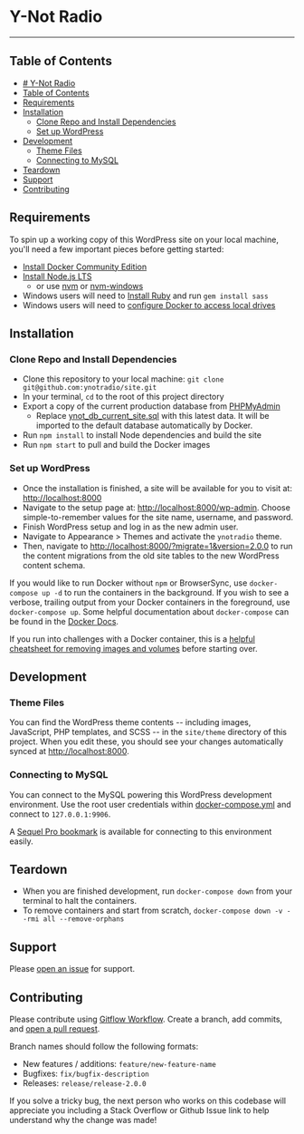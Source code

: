# Y-Not Radio #
----------------

## Table of Contents

- [# Y-Not Radio](#h1-id%22y-not-radio-659%22y-not-radioh1)
- [Table of Contents](#table-of-contents)
- [Requirements](#requirements)
- [Installation](#installation)
  - [Clone Repo and Install Dependencies](#clone-repo-and-install-dependencies)
  - [Set up WordPress](#set-up-wordpress)
- [Development](#development)
  - [Theme Files](#theme-files)
  - [Connecting to MySQL](#connecting-to-mysql)
- [Teardown](#teardown)
- [Support](#support)
- [Contributing](#contributing)

## Requirements
To spin up a working copy of this WordPress site on your local machine, you'll need a few important pieces before getting started:

- [Install Docker Community Edition](https://www.docker.com/community-edition)
- [Install Node.js LTS](https://nodejs.org/en/download/)
    - or use [nvm](https://github.com/creationix/nvm) or [nvm-windows](https://github.com/coreybutler/nvm-windows)
- Windows users will need to [Install Ruby](https://rubyinstaller.org/) and run `gem install sass`
- Windows users will need to [configure Docker to access local drives](https://rominirani.com/docker-on-windows-mounting-host-directories-d96f3f056a2c)

## Installation
### Clone Repo and Install Dependencies
- Clone this repository to your local machine: `git clone git@github.com:ynotradio/site.git`
- In your terminal, `cd` to the root of this project directory
- Export a copy of the current production database from [PHPMyAdmin](http://vazoom.com/cgi/phpmyadmin)
  - Replace [ynot_db_current_site.sql](db/docker/ynot_db_current_site.sql) with this latest data. It will be imported to the default database automatically by Docker.
- Run `npm install` to install Node dependencies and build the site
- Run `npm start` to pull and build the Docker images

### Set up WordPress
- Once the installation is finished, a site will be available for you to visit at: [http://localhost:8000](http://localhost:8000)
- Navigate to the setup page at: [http://localhost:8000/wp-admin](http://localhost:8000/wp-admin). Choose simple-to-remember values for the site name, username, and password.
- Finish WordPress setup and log in as the new admin user.
- Navigate to Appearance > Themes and activate the `ynotradio` theme.
- Then, navigate to [http://localhost:8000/?migrate=1&version=2.0.0](http://localhost:8000/?migrate=1&version=2.0.0) to run the content migrations from the old site tables to the new WordPress content schema.

If you would like to run Docker without `npm` or BrowserSync, use `docker-compose up -d` to run the containers in the background. If you wish to see a verbose, trailing output from your Docker containers in the foreground, use `docker-compose up`. Some helpful documentation about `docker-compose` can be found in the [Docker Docs](https://docs.docker.com/compose/reference/overview/#command-options-overview-and-help).

If you run into challenges with a Docker container, this is a [helpful cheatsheet for removing images and volumes](https://www.digitalocean.com/community/tutorials/how-to-remove-docker-images-containers-and-volumes) before starting over. 


## Development

### Theme Files
You can find the WordPress theme contents -- including images, JavaScript, PHP templates, and SCSS -- in the `site/theme` directory of this project. When you edit these, you should see your changes automatically synced at [http://localhost:8000](http://localhost:8000).

### Connecting to MySQL
You can connect to the MySQL powering this WordPress development environment. Use the root user credentials within [docker-compose.yml](docker-compose.yml) and connect to `127.0.0.1:9906`.

A [Sequel Pro bookmark](db/ynotradio%20docker%20-%20WordPress.plist) is available for connecting to this environment easily.

## Teardown
- When you are finished development, run `docker-compose down` from your terminal to halt the containers.
- To remove containers and start from scratch, `docker-compose down -v --rmi all --remove-orphans`

## Support
Please [open an issue](https://github.com/ynotradio/site/issues) for support.

## Contributing
Please contribute using [Gitflow Workflow](https://www.atlassian.com/git/tutorials/comparing-workflows/gitflow-workflow). Create a branch, add commits, and [open a pull request](https://github.com/ynotradio/site/pulls).

Branch names should follow the following formats:

- New features / additions: `feature/new-feature-name`
- Bugfixes: `fix/bugfix-description`
- Releases: `release/release-2.0.0` 

If you solve a tricky bug, the next person who works on this codebase will appreciate you including a Stack Overflow or Github Issue link to help understand why the change was made!

